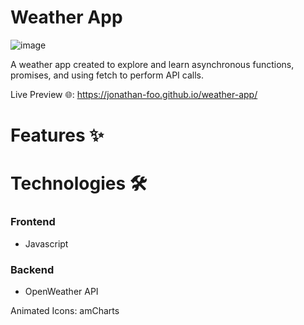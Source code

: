 # Weather App
![image](https://user-images.githubusercontent.com/96642972/186655727-0b2742da-225b-49fe-b7d1-afdcf7b309f2.png)

A weather app created to explore and learn asynchronous functions, promises, and using fetch to perform API calls.

Live Preview :globe_with_meridians:: https://jonathan-foo.github.io/weather-app/

# Features :sparkles:

# Technologies :hammer_and_wrench:
### Frontend
- Javascript

### Backend
- OpenWeather API

Animated Icons: amCharts
